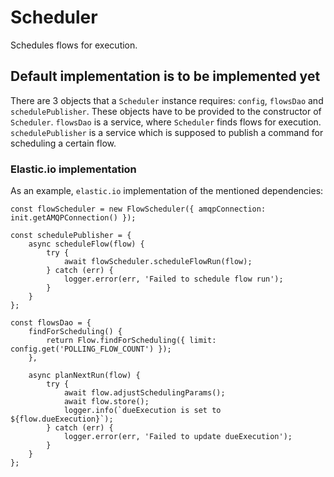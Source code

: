 # Scheduler
Schedules flows for execution.

## Default implementation is to be implemented yet
There are 3 objects that a `Scheduler` instance requires: `config`, `flowsDao` and `schedulePublisher`. These objects have to be provided to the constructor of `Scheduler`.
`flowsDao` is a service, where `Scheduler` finds flows for execution.
`schedulePublisher` is a service which is supposed to publish a command for scheduling a certain flow.

### Elastic.io implementation
As an example, `elastic.io` implementation of the mentioned dependencies:

```
const flowScheduler = new FlowScheduler({ amqpConnection: init.getAMQPConnection() });

const schedulePublisher = {
    async scheduleFlow(flow) {
        try {
            await flowScheduler.scheduleFlowRun(flow);
        } catch (err) {
            logger.error(err, 'Failed to schedule flow run');
        }
    }
};

const flowsDao = {
    findForScheduling() {
        return Flow.findForScheduling({ limit: config.get('POLLING_FLOW_COUNT') });
    },

    async planNextRun(flow) {
        try {
            await flow.adjustSchedulingParams();
            await flow.store();
            logger.info(`dueExecution is set to ${flow.dueExecution}`);
        } catch (err) {
            logger.error(err, 'Failed to update dueExecution');
        }
    }
};
```
